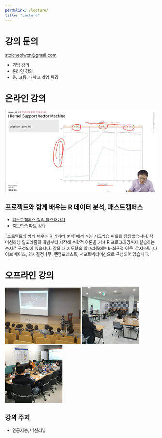 ```yaml
---
permalink: /lecture/
title: "Lecture"
---
```


# 강의 문의    

stoicheolwon@gmail.com

* 기업 강의 
* 온라인 강의
* 중, 고등, 대학교 취업 특강 

# 온라인 강의  

<center><img src="/assets/images/profile/r_lecture02.JPG" width="500"></center> 

## 프로젝트와 함께 배우는 R 데이터 분석, 패스트캠퍼스

* [패스트캠퍼스 강의 들으러가기](https://www.fastcampus.co.kr/data_online_rdata)
* 지도학습 파트 강의

"프로젝트와 함께 배우는 R 데이터 분석"에서 저는 지도학습 파트를 담당했습니다. 
각 머신러닝 알고리즘의 개념부터 시작해 수학적 이론을 거쳐 R 프로그래밍까지 실습하는 순서로 구성되어 있습니다. 
강의 내 지도학습 알고리즘에는 k-최근접 이웃, 로지스틱 ,나이브 베이즈, 의사결정나무, 랜덤포레스트, 서포트벡터머신으로 구성되어 있습니다. 

# 오프라인 강의  

<img src="/assets/images/profile/special_lecture01.jpg" width="250" /> <img src="/assets/images/profile/special_lecture02.jpg" width="190" /> <img src="/assets/images/profile/company_lecture01.jpg" width="190" />  


## 강의 주제

* 인공지능, 머신러닝

